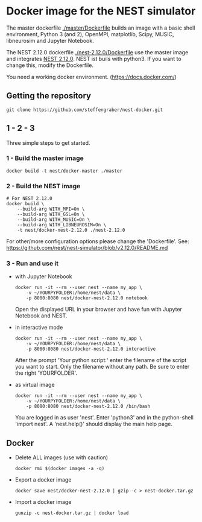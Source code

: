 # Docker image for the NEST simulator

The master dockerfile [./master/Dockerfile]() builds an image with a basic 
shell environment, Python 3 (and 2), OpenMPI, matplotlib, Scipy, MUSIC, 
libneurosim and Jupyter Notebook.

The NEST 2.12.0 dockerfile [./nest-2.12.0/Dockerfile]() use the master image 
and integrates [NEST 2.12.0](https://github.com/nest/nest-simulator). 
NEST ist buils with python3. If you want to change this, modify the Dockerfile.

You need a working docker environment. (https://docs.docker.com/)

## Getting the repository

    git clone https://github.com/steffengraber/nest-docker.git

## 1 - 2 - 3

Three simple steps to get started.

### 1 - Build the master image
    
    docker build -t nest/docker-master ./master

### 2 - Build the NEST image
        
    # For NEST 2.12.0
    docker build \
        --build-arg WITH_MPI=On \
        --build-arg WITH_GSL=On \
        --build-arg WITH_MUSIC=On \
        --build-arg WITH_LIBNEUROSIM=On \
        -t nest/docker-nest-2.12.0 ./nest-2.12.0

For other/more configuration options please change the 'Dockerfile'. See:
<https://github.com/nest/nest-simulator/blob/v2.12.0/README.md> 
    
### 3 - Run and use it
    
-   with Jupyter Notebook

        docker run -it --rm --user nest --name my_app \
            -v ~/YOURPYFOLDER:/home/nest/data \
            -p 8080:8080 nest/docker-nest-2.12.0 notebook
    
    Open the displayed URL in your browser and have fun with Jupyter 
    Notebook and NEST.
    
-   in interactive mode

        docker run -it --rm --user nest --name my_app \
            -v ~/YOURPYFOLDER:/home/nest/data \
            -p 8080:8080 nest/docker-nest-2.12.0 interactive

    After the prompt 'Your python script:' enter the filename of the script 
    you want to start. Only the filename without any path. Be sure to enter 
    the right 'YOURFOLDER'.

-   as virtual image
    
        docker run -it --rm --user nest --name my_app \
            -v ~/YOURPYFOLDER:/home/nest/data \
            -p 8080:8080 nest/docker-nest-2.12.0 /bin/bash
    
    You are logged in as user 'nest'. Enter 'python3' and in the 
    python-shell 'import nest'. A 'nest.help()' should display the main 
    help page.

## Docker 

-   Delete ALL images (use with caution)

        docker rmi $(docker images -a -q)

-   Export a docker image

        docker save nest/docker-nest-2.12.0 | gzip -c > nest-docker.tar.gz

-   Import a docker image

        gunzip -c nest-docker.tar.gz | docker load